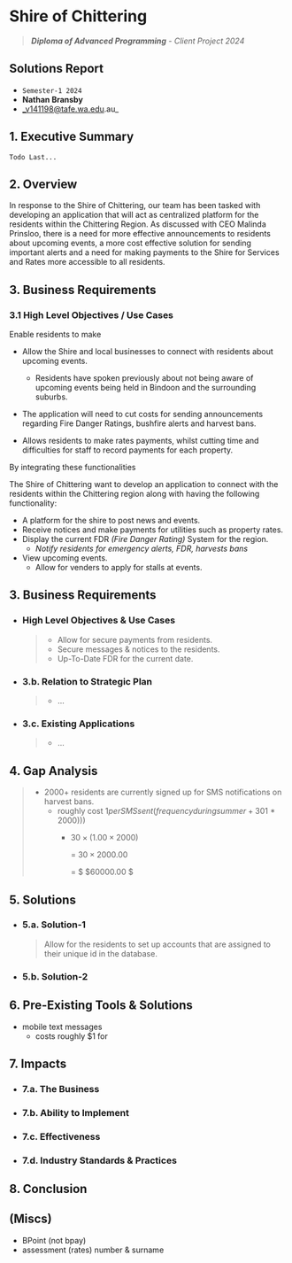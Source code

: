 # Shire of Chittering

> _**Diploma of Advanced Programming** - Client Project 2024_

## Solutions Report

- `Semester-1 2024`
- **Nathan Bransby**
- _v141198@tafe.wa.edu.au_

## 1. Executive Summary

``Todo Last...``

## 2. Overview

In response to the Shire of Chittering, our team has been tasked with developing an application that will act as centralized platform for the residents within the Chittering Region. As discussed with CEO Malinda Prinsloo, there is a need for more effective announcements to residents about upcoming events, a more cost effective solution for sending important alerts and a need for making payments to the Shire for Services and Rates more accessible to all residents.

## 3. Business Requirements

### 3.1 High Level Objectives / Use Cases

Enable residents to make

- Allow the Shire and local businesses to connect with residents about upcoming events.
  - Residents have spoken previously about not being aware of upcoming events being held in Bindoon and the surrounding suburbs.

- The application will need to cut costs for sending announcements regarding Fire Danger Ratings, bushfire alerts and harvest bans.

- Allows residents to make rates payments, whilst cutting time and difficulties for staff to record payments for each property.

By integrating these functionalities

The Shire of Chittering want to develop an application to connect with the residents within the Chittering region along with having the following functionality:

- A platform for the shire to post news and events.
- Receive notices and make payments for utilities such as property rates.
- Display the current FDR _(Fire Danger Rating)_ System for the region.
  - _Notify residents for emergency alerts, FDR, harvests bans_
- View upcoming events.
  - Allow for venders to apply for stalls at events.

## 3. Business Requirements

- ### High Level Objectives & Use Cases
  
  > - Allow for secure payments from residents.
  > - Secure messages & notices to the residents.
  > - Up-To-Date FDR for the current date.

- ### 3.b. Relation to Strategic Plan

  > - ...

- ### 3.c. Existing Applications

  > - ...

## 4. Gap Analysis

  > - 2000+ residents are currently signed up for SMS notifications on harvest bans.
  >   - roughly cost $1 per SMS sent (frequency during summer +30% +/- `check` (~30 days * ($1 * 2000)))
  >     - $30 \times (1.00 \times 2000)$
  >
  >       = $30 \times 2000.00$
  >
  >       = $ $60000.00
$

## 5. Solutions

- ### 5.a. Solution-1
  
  > Allow for the residents to set up accounts that are assigned to their unique id in the database.

- ### 5.b. Solution-2

## 6. Pre-Existing Tools & Solutions

- mobile text messages
  - costs roughly $1 for

## 7. Impacts

- ### 7.a. The Business

- ### 7.b. Ability to Implement

- ### 7.c. Effectiveness

- ### 7.d. Industry Standards & Practices

## 8. Conclusion

## (Miscs)

- BPoint (not bpay)
- assessment (rates) number & surname